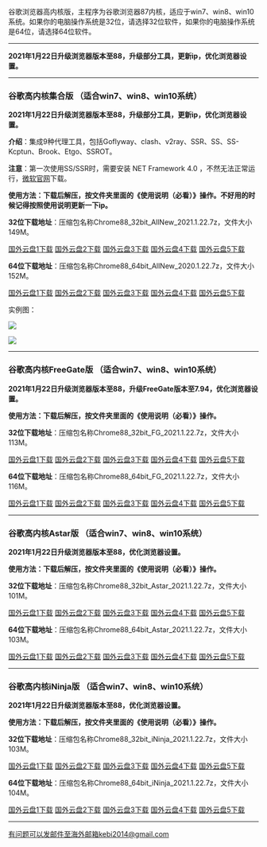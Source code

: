 谷歌浏览器高内核版，主程序为谷歌浏览器87内核，适应于win7、win8、win10系统。如果你的电脑操作系统是32位，请选择32位软件，如果你的电脑操作系统是64位，请选择64位软件。

***

**2021年1月22日升级浏览器版本至88，升级部分工具，更新ip，优化浏览器设置。**

***

### 谷歌高内核集合版  （适合win7、win8、win10系统）

**2021年1月22日升级浏览器版本至88，升级部分工具，更新ip，优化浏览器设置。**

**介绍**：集成9种代理工具，包括Goflyway、clash、v2ray、SSR、SS、SS-Kcptun、Brook、Etgo、SSROT。

**注意**：第一次使用SS/SSR时，需要安装 NET Framework 4.0 ，不然无法正常运行，[微软官网](https://www.microsoft.com/zh-cn/download/details.aspx?id=17718)下载。

**使用方法：下载后解压，按文件夹里面的《使用说明（必看）》操作。不好用的时候记得按照使用说明更新一下ip。**

**32位下载地址**：压缩包名称Chrome88_32bit_AllNew_2021.1.22.7z，文件大小149M。

[国外云盘1下载](https://tr101.free4444.xyz/Chrome88_32bit_AllNew_2021.1.22.7z) 
[国外云盘2下载](https://tr61.free4444.xyz/Chrome88_32bit_AllNew_2021.1.22.7z) 
[国外云盘3下载](https://tr91.free4444.xyz/Chrome88_32bit_AllNew_2021.1.22.7z) 
[国外云盘4下载](https://tr71.free4444.xyz/Chrome88_32bit_AllNew_2021.1.22.7z) 
[国外云盘5下载](https://tr51.free4444.xyz/Chrome88_32bit_AllNew_2021.1.22.7z) 

**64位下载地址**：压缩包名称Chrome88_64bit_AllNew_2020.1.22.7z，文件大小152M。

[国外云盘1下载](https://tr101.free4444.xyz/Chrome88_64bit_AllNew_2021.1.22.7z) 
[国外云盘2下载](https://tr61.free4444.xyz/Chrome88_64bit_AllNew_2021.1.22.7z) 
[国外云盘3下载](https://tr91.free4444.xyz/Chrome88_64bit_AllNew_2021.1.22.7z) 
[国外云盘4下载](https://tr71.free4444.xyz/Chrome88_64bit_AllNew_2021.1.22.7z) 
[国外云盘5下载](https://tr51.free4444.xyz/Chrome88_64bit_AllNew_2021.1.22.7z) 

实例图：

![](https://cdn.jsdelivr.net/gh/Alvin9999/pac2/all1.jpg)

![](https://cdn.jsdelivr.net/gh/Alvin9999/pac2/all2.jpg)

***

### 谷歌高内核FreeGate版  （适合win7、win8、win10系统）

**2021年1月22日升级浏览器版本至88，升级FreeGate版本至7.94，优化浏览器设置。**

**使用方法：下载后解压，按文件夹里面的《使用说明（必看）》操作。**

**32位下载地址**：压缩包名称Chrome88_32bit_FG_2021.1.22.7z，文件大小113M。

[国外云盘1下载](https://tr101.free4444.xyz/Chrome88_32bit_FG_2021.1.22.7z) 
[国外云盘2下载](https://tr71.free4444.xyz/Chrome88_32bit_FG_2021.1.22.7z) 
[国外云盘3下载](https://tr61.free4444.xyz/Chrome88_32bit_FG_2021.1.22.7z) 
[国外云盘4下载](https://tr91.free4444.xyz/Chrome88_32bit_FG_2021.1.22.7z) 
[国外云盘5下载](https://tr51.free4444.xyz/Chrome88_32bit_FG_2021.1.22.7z) 

**64位下载地址**：压缩包名称Chrome88_64bit_FG_2021.1.22.7z，文件大小116M。

[国外云盘1下载](https://tr101.free4444.xyz/Chrome88_64bit_FG_2021.1.22.7z) 
[国外云盘2下载](https://tr71.free4444.xyz/Chrome88_64bit_FG_2021.1.22.7z) 
[国外云盘3下载](https://tr61.free4444.xyz/Chrome88_64bit_FG_2021.1.22.7z) 
[国外云盘4下载](https://tr91.free4444.xyz/Chrome88_64bit_FG_2021.1.22.7z) 
[国外云盘5下载](https://tr51.free4444.xyz/Chrome88_64bit_FG_2021.1.22.7z) 

***

### 谷歌高内核Astar版  （适合win7、win8、win10系统）

**2021年1月22日升级浏览器版本至88，优化浏览器设置。**

**使用方法：下载后解压，按文件夹里面的《使用说明（必看）》操作。**

**32位下载地址**：压缩包名称Chrome88_32bit_Astar_2021.1.22.7z，文件大小101M。

[国外云盘1下载](https://tr101.free4444.xyz/Chrome88_32bit_Astar_2021.1.22.7z) 
[国外云盘2下载](https://tr71.free4444.xyz/Chrome88_32bit_Astar_2021.1.22.7z) 
[国外云盘3下载](https://tr61.free4444.xyz/Chrome88_32bit_Astar_2021.1.22.7z) 
[国外云盘4下载](https://tr91.free4444.xyz/Chrome88_32bit_Astar_2021.1.22.7z) 
[国外云盘5下载](https://tr51.free4444.xyz/Chrome88_32bit_Astar_2021.1.22.7z) 


**64位下载地址**：压缩包名称Chrome88_64bit_Astar_2021.1.22.7z，文件大小103M。

[国外云盘1下载](https://tr101.free4444.xyz/Chrome88_64bit_Astar_2021.1.22.7z) 
[国外云盘2下载](https://tr71.free4444.xyz/Chrome88_64bit_Astar_2021.1.22.7z) 
[国外云盘3下载](https://tr61.free4444.xyz/Chrome88_64bit_Astar_2021.1.22.7z) 
[国外云盘4下载](https://tr91.free4444.xyz/Chrome88_64bit_Astar_2021.1.22.7z) 
[国外云盘5下载](https://tr51.free4444.xyz/Chrome88_64bit_Astar_2021.1.22.7z) 

***

### 谷歌高内核iNinja版 （适合win7、win8、win10系统）

**2021年1月22日升级浏览器版本至88，优化浏览器设置。**

**使用方法：下载后解压，按文件夹里面的《使用说明（必看）》操作。**

**32位下载地址**：压缩包名称Chrome88_32bit_iNinja_2021.1.22.7z，文件大小103M。

[国外云盘1下载](https://tr101.free4444.xyz/Chrome88_32bit_iNinja_2021.1.22.7z) 
[国外云盘2下载](https://tr71.free4444.xyz/Chrome88_32bit_iNinja_2021.1.22.7z) 
[国外云盘3下载](https://tr61.free4444.xyz/Chrome88_32bit_iNinja_2021.1.22.7z) 
[国外云盘4下载](https://tr91.free4444.xyz/Chrome88_32bit_iNinja_2021.1.22.7z) 
[国外云盘5下载](https://tr51.free4444.xyz/Chrome88_32bit_iNinja_2021.1.22.7z) 

**64位下载地址**：压缩包名称Chrome88_64bit_iNinja_2021.1.22.7z，文件大小104M。

[国外云盘1下载](https://tr101.free4444.xyz/Chrome88_64bit_iNinja_2021.1.22.7z) 
[国外云盘2下载](https://tr71.free4444.xyz/Chrome88_64bit_iNinja_2021.1.22.7z) 
[国外云盘3下载](https://tr61.free4444.xyz/Chrome88_64bit_iNinja_2021.1.22.7z) 
[国外云盘4下载](https://tr91.free4444.xyz/Chrome88_64bit_iNinja_2021.1.22.7z) 
[国外云盘5下载](https://tr51.free4444.xyz/Chrome88_64bit_iNinja_2021.1.22.7z) 


***

有问题可以发邮件至海外邮箱kebi2014@gmail.com